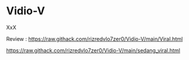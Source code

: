 # Vidio-V
XxX

Review :
https://raw.githack.com/rizredvlo7zer0/Vidio-V/main/Viral.html

https://raw.githack.com/rizredvlo7zer0/Vidio-V/main/sedang_viral.html
